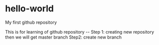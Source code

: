 # hello-world
My first github repository

This is for learning of github repository --
Step 1:  creating new repository 
  then we will get master branch 
 Step2: create new branch  
